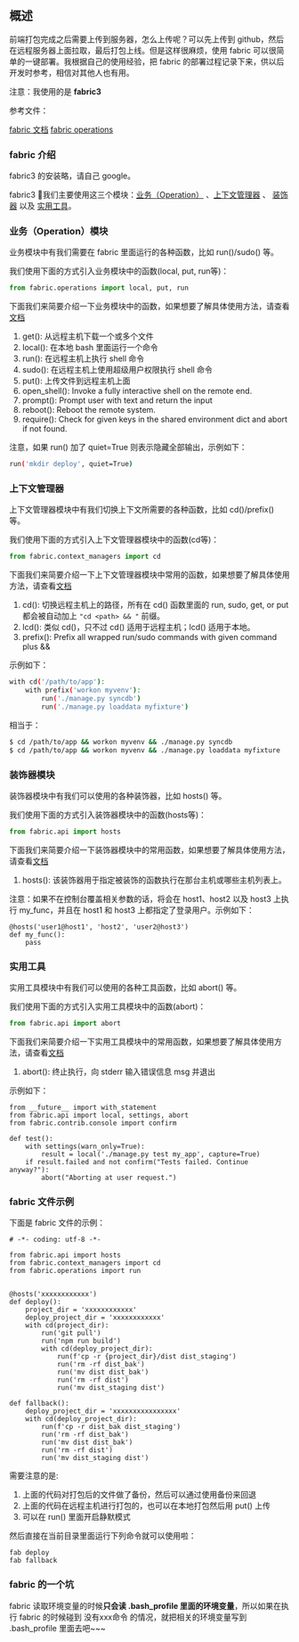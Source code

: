 ## 概述

前端打包完成之后需要上传到服务器，怎么上传呢？可以先上传到 github，然后在远程服务器上面拉取，最后打包上线。但是这样很麻烦，使用 fabric 可以很简单的一键部署。我根据自己的使用经验，把 fabric 的部署过程记录下来，供以后开发时参考，相信对其他人也有用。

注意：我使用的是 **fabric3**

参考文件：

[fabric 文档](https://fabric-chs.readthedocs.io/zh_CN/chs/tutorial.html)
[fabric operations](https://fabric-chs.readthedocs.io/zh_CN/chs/api/core/operations.html)

### fabric 介绍

fabric3 的安装略，请自己 google。

fabric3 我们主要使用这三个模块：[业务（Operation）](https://fabric-chs.readthedocs.io/zh_CN/chs/api/core/operations.html) 、[上下文管理器](https://fabric-chs.readthedocs.io/zh_CN/chs/api/core/context_managers.html) 、 [装饰器](https://fabric-chs.readthedocs.io/zh_CN/chs/api/core/decorators.html) 以及 [实用工具](https://fabric-chs.readthedocs.io/zh_CN/chs/api/core/utils.html)。

### 业务（Operation）模块

业务模块中有我们需要在 fabric 里面运行的各种函数，比如 run()/sudo() 等。

我们使用下面的方式引入业务模块中的函数(local, put, run等)：

```python
from fabric.operations import local, put, run
```

下面我们来简要介绍一下业务模块中的函数，如果想要了解具体使用方法，请查看[文档](https://fabric-chs.readthedocs.io/zh_CN/chs/api/core/operations.html)

1. get(): 从远程主机下载一个或多个文件
2. local(): 在本地 bash 里面运行一个命令
3. run(): 在远程主机上执行 shell 命令
4. sudo(): 在远程主机上使用超级用户权限执行 shell 命令
5. put(): 上传文件到远程主机上面
6. open_shell(): Invoke a fully interactive shell on the remote end.
7. prompt(): Prompt user with text and return the input
8. reboot(): Reboot the remote system.
9. require(): Check for given keys in the shared environment dict and abort if not found.

注意，如果 run() 加了 quiet=True 则表示隐藏全部输出，示例如下：

```bash
run('mkdir deploy', quiet=True)
```

### 上下文管理器

上下文管理器模块中有我们切换上下文所需要的各种函数，比如 cd()/prefix() 等。

我们使用下面的方式引入上下文管理器模块中的函数(cd等)：

```python
from fabric.context_managers import cd
```

下面我们来简要介绍一下上下文管理器模块中常用的函数，如果想要了解具体使用方法，请查看[文档](https://fabric-chs.readthedocs.io/zh_CN/chs/api/core/context_managers.html)

1. cd(): 切换远程主机上的路径，所有在 cd() 函数里面的 run, sudo, get, or put 都会被自动加上 ```"cd <path> && "``` 前缀。
2. lcd(): 类似 cd()，只不过 cd() 适用于远程主机；lcd() 适用于本地。
3. prefix(): Prefix all wrapped run/sudo commands with given command plus &&

示例如下：

```bash
with cd('/path/to/app'):
    with prefix('workon myvenv'):
        run('./manage.py syncdb')
        run('./manage.py loaddata myfixture')
```

相当于：

```bash
$ cd /path/to/app && workon myvenv && ./manage.py syncdb
$ cd /path/to/app && workon myvenv && ./manage.py loaddata myfixture
```

### 装饰器模块

装饰器模块中有我们可以使用的各种装饰器，比如 hosts() 等。

我们使用下面的方式引入装饰器模块中的函数(hosts等)：

```python
from fabric.api import hosts
```

下面我们来简要介绍一下装饰器模块中的常用函数，如果想要了解具体使用方法，请查看[文档](https://fabric-chs.readthedocs.io/zh_CN/chs/api/core/decorators.html)

1. hosts(): 该装饰器用于指定被装饰的函数执行在那台主机或哪些主机列表上。

注意：如果不在控制台覆盖相关参数的话，将会在 host1、host2 以及 host3 上执行 my_func，并且在 host1 和 host3 上都指定了登录用户。示例如下：

```
@hosts('user1@host1', 'host2', 'user2@host3')
def my_func():
    pass
```


### 实用工具

实用工具模块中有我们可以使用的各种工具函数，比如 abort() 等。

我们使用下面的方式引入实用工具模块中的函数(abort)：

```python
from fabric.api import abort
```

下面我们来简要介绍一下实用工具模块中的常用函数，如果想要了解具体使用方法，请查看[文档](https://fabric-chs.readthedocs.io/zh_CN/chs/api/core/utils.html)

1. abort(): 终止执行，向 stderr 输入错误信息 msg 并退出

示例如下：

```
from __future__ import with_statement
from fabric.api import local, settings, abort
from fabric.contrib.console import confirm

def test():
    with settings(warn_only=True):
        result = local('./manage.py test my_app', capture=True)
    if result.failed and not confirm("Tests failed. Continue anyway?"):
        abort("Aborting at user request.")
```

### fabric 文件示例

下面是 fabric 文件的示例：

```
# -*- coding: utf-8 -*-

from fabric.api import hosts
from fabric.context_managers import cd
from fabric.operations import run


@hosts('xxxxxxxxxxxx')
def deploy():
    project_dir = 'xxxxxxxxxxxx'
    deploy_project_dir = 'xxxxxxxxxxxx'
    with cd(project_dir):
        run('git pull')
        run('npm run build')
        with cd(deploy_project_dir):
            run(f'cp -r {project_dir}/dist dist_staging')
            run('rm -rf dist_bak')
            run('mv dist dist_bak')
            run('rm -rf dist')
            run('mv dist_staging dist')

def fallback():
    deploy_project_dir = 'xxxxxxxxxxxxxxxx'
    with cd(deploy_project_dir):
        run(f'cp -r dist_bak dist_staging')
        run('rm -rf dist_bak')
        run('mv dist dist_bak')
        run('rm -rf dist')
        run('mv dist_staging dist')
```

需要注意的是:

1. 上面的代码对打包后的文件做了备份，然后可以通过使用备份来回退
2. 上面的代码在远程主机进行打包的，也可以在本地打包然后用 put() 上传
3. 可以在 run() 里面开启静默模式


然后直接在当前目录里面运行下列命令就可以使用啦：

```
fab deploy
fab fallback
```

### fabric 的一个坑

fabric 读取环境变量的时候**只会读 .bash_profile 里面的环境变量**，所以如果在执行 fabric 的时候碰到 没有xxx命令 的情况，就把相关的环境变量写到 .bash_profile 里面去吧~~~
